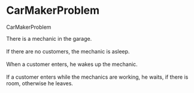 # CarMakerProblem
CarMakerProblem

There is a mechanic in the garage. <br/>   
If there are no customers, the mechanic is asleep. <br/>   
When a customer enters, he wakes up the mechanic. <br/>    
If a customer enters while the mechanics are working, he waits, if there is room, otherwise he leaves.
